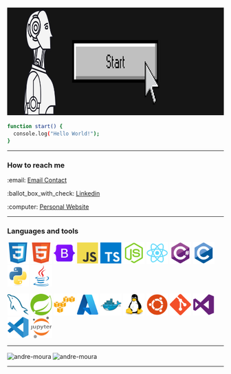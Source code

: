 <p align="center"><img src="https://github.com/andre-moura/andre-moura/blob/main/img/banner.png?raw=true" width="100%" height="250"/> </p>

```bash
function start() {
  console.log("Hello World!");
}
```
<hr>
<h3 align="left">How to reach me</h3> 

<p>
  :email: <a href="mailto: andre.silva@sptech.school" target="_blank"> Email Contact</a>
</p>
<p>
  :ballot_box_with_check: <a href="https://www.linkedin.com/in/andre-moura-tech/" target="_blank"> Linkedin</a>
</p>
<p>
  :computer: <a href="https://andre-moura.github.io/andre-moura-website/" target="_blank"> Personal Website</a>
</p>

<hr>
<h3 align="left">Languages and tools</h3> 

<img src="https://raw.githubusercontent.com/devicons/devicon/master/icons/css3/css3-original.svg" alt="css3" height="50px"/> <img src="https://raw.githubusercontent.com/devicons/devicon/master/icons/html5/html5-original.svg" alt="html5" height="50px"/> <img src="https://raw.githubusercontent.com/devicons/devicon/master/icons/bootstrap/bootstrap-original.svg" alt="bootstrap" height="50px"/> <img src="https://raw.githubusercontent.com/devicons/devicon/master/icons/javascript/javascript-original.svg" alt="javascript" height="50px"/> <img src="https://raw.githubusercontent.com/devicons/devicon/master/icons/typescript/typescript-original.svg" alt="typescript" height="50px"/> <img src="https://raw.githubusercontent.com/devicons/devicon/master/icons/nodejs/nodejs-original.svg" alt="nodejs" height="50px"/> <img src="https://raw.githubusercontent.com/devicons/devicon/master/icons/react/react-original.svg" alt="react" height="50px"/> <img src="https://raw.githubusercontent.com/devicons/devicon/master/icons/csharp/csharp-original.svg" alt="csharp" height="50px"/> <img src="https://raw.githubusercontent.com/devicons/devicon/master/icons/c/c-original.svg" alt="c" height="50px"/><img src="https://raw.githubusercontent.com/devicons/devicon/master/icons/python/python-original.svg" alt="python" height="50px"/> <img src="https://raw.githubusercontent.com/devicons/devicon/master/icons/java/java-original.svg" alt="java" height="50px"/> 

<img src="https://raw.githubusercontent.com/devicons/devicon/master/icons/mysql/mysql-original.svg" alt="mysql" height="50px"/> <img src="https://raw.githubusercontent.com/devicons/devicon/master/icons/spring/spring-original.svg" alt="spring" height="50px"/> <img src="https://raw.githubusercontent.com/devicons/devicon/master/icons/amazonwebservices/amazonwebservices-original.svg" alt="amazonwebservices" height="50px"/> <img src="https://raw.githubusercontent.com/devicons/devicon/master/icons/azure/azure-original.svg" alt="azure" height="50px"/> <img src="https://raw.githubusercontent.com/devicons/devicon/master/icons/docker/docker-original.svg" alt="docker" height="50px"/> <img src="https://raw.githubusercontent.com/devicons/devicon/master/icons/linux/linux-original.svg" alt="linux" height="50px"/> <img src="https://raw.githubusercontent.com/devicons/devicon/master/icons/ubuntu/ubuntu-plain.svg" alt="ubuntu" height="50px"/> <img src="https://raw.githubusercontent.com/devicons/devicon/master/icons/git/git-original.svg" alt="git" height="50px"/> <img src="https://raw.githubusercontent.com/devicons/devicon/master/icons/visualstudio/visualstudio-plain.svg" alt="visual studio" height="50px"/> <img src="https://raw.githubusercontent.com/devicons/devicon/master/icons/vscode/vscode-original.svg" alt="visual studio code" height="50px"/> <img src="https://raw.githubusercontent.com/devicons/devicon/master/icons/jupyter/jupyter-original-wordmark.svg" alt="jupyter" height="50px"/>

<hr>

<img align="center" src="https://github-readme-stats.vercel.app/api?username=andre-moura&show_icons=true&locale=en&theme=dracula" alt="andre-moura" style="width:49%;"/> <img align="center" src="https://github-readme-streak-stats.herokuapp.com/?user=andre-moura&theme=dracula" alt="andre-moura" style="width:49%;"/>

<hr>
<!-- <img align="center" src="https://github-readme-stats.vercel.app/api/top-langs/?username=andre-moura&theme=dracula" alt="andre-moura" style="width:49%;"/> -->
